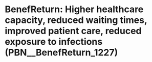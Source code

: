 # BenefReturn: __Higher healthcare capacity, reduced waiting times, improved patient care, reduced exposure to infections__ (PBN__BenefReturn_1227)

